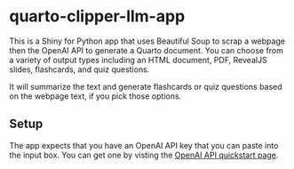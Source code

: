 # quarto-clipper-llm-app

This is a Shiny for Python app that uses Beautiful Soup to scrap a webpage then the OpenAI API to generate a Quarto document. You can choose from a variety of output types including an HTML document, PDF, RevealJS slides, flashcards, and quiz questions.

It will summarize the text and generate flashcards or quiz questions based on the webpage text, if you pick those options.

## Setup

The app expects that you have an OpenAI API key that you can paste into the input box. You can get one by visting the [OpenAI API quickstart page](https://platform.openai.com/docs/quickstart/).